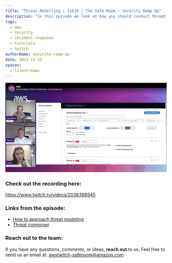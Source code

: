 ```yaml
---
title: "Threat Modelling | S1E18 | The Safe Room – Security Ramp Up"
description: "In this episode we look at how you should conduct threat modelling and a really useful free tool called Threat Composer."
tags:
  - aws
  - security
  - incident-response
  - tutorials
  - twitch
authorName: security-ramp-up
date: 2023-11-23
spaces:
  - livestreams
---
```


![Screenshot from the stream](images/episode-18.webp)

### Check out the recording here:

https://www.twitch.tv/videos/2036388945

### Links from the episode:

- [How to approach threat modeling](https://aws.amazon.com/blogs/security/how-to-approach-threat-modeling/)
- [Threat composer](https://github.com/awslabs/threat-composer)


### Reach out to the team:

If you have any questions, comments, or ideas, **reach out** to us. Feel free to send us an email at: [awstwitch-saferoom@amazon.com](mailto:awstwitch-saferoom@amazon.com)

